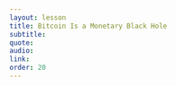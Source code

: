 ```yaml
---
layout: lesson
title: Bitcoin Is a Monetary Black Hole
subtitle:
quote:
audio:
link:
order: 20
---
```

